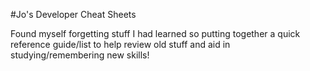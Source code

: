 #Jo's Developer Cheat Sheets

Found myself forgetting stuff I had learned so putting together a quick reference guide/list to help review old stuff and aid in studying/remembering new skills!
